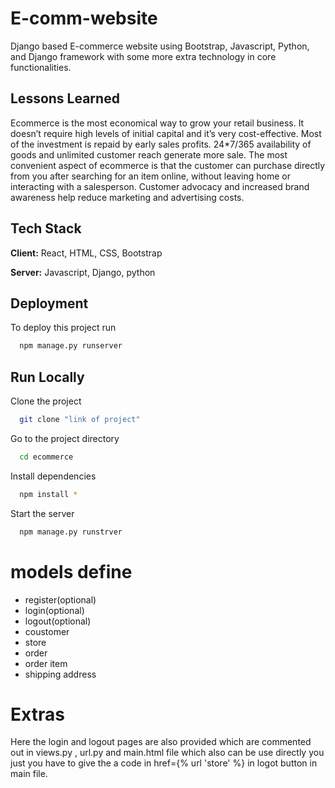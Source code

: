 # E-comm-website
Django based E-commerce website using Bootstrap, Javascript, Python, and Django framework with some more extra technology in core functionalities.

## Lessons Learned

Ecommerce is the most economical way to grow your retail business. It doesn’t require high levels of initial capital and it’s very cost-effective. Most of the investment is repaid by early sales profits. 24*7/365 availability of goods and unlimited customer reach generate more sale. The most convenient aspect of ecommerce is that the customer can purchase directly from you after searching for an item online, without leaving home or interacting with a salesperson. Customer advocacy and increased brand awareness help reduce marketing and advertising costs. 

## Tech Stack

**Client:** React, HTML, CSS, Bootstrap

**Server:** Javascript, Django, python


## Deployment

To deploy this project run

```bash
  npm manage.py runserver
```
## Run Locally

Clone the project

```bash
  git clone "link of project"
```

Go to the project directory

```bash
  cd ecommerce
```

Install dependencies

```bash
  npm install *
```

Start the server

```bash
  npm manage.py runstrver
```

# models define
- register(optional)
- login(optional)
- logout(optional)
- coustomer
- store 
- order
- order item
- shipping address

# Extras
Here the login and logout pages are also provided which are commented out in views.py , url.py and main.html file which also can be use directly you just you have to give the a code in href={% url 'store' %} in logot button in main file.

